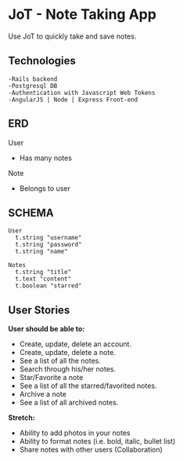 # JoT - Note Taking App
Use JoT to quickly take and save notes.


## Technologies
```
-Rails backend
-Postgresql DB
-Authentication with Javascript Web Tokens
-AngularJS | Node | Express Front-end
```

## ERD
User
- Has many notes

Note
- Belongs to user

## SCHEMA
```
User
  t.string "username"
  t.string "password"
  t.string "name"
```
```
Notes
  t.string "title"
  t.text "content"
  t.boolean "starred"
```
## User Stories
**User should be able to:**

- Create, update, delete an account.
- Create, update, delete a note.
- See a list of all the notes.
- Search through his/her notes.
- Star/Favorite a note
- See a list of all the starred/favorited notes.
- Archive a note
- See a list of all archived notes.

**Stretch:**

- Ability to add photos in your notes
- Ability to format notes (i.e. bold, italic, bullet list)
- Share notes with other users (Collaboration)

